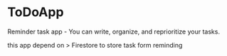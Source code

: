 
# ToDoApp
Reminder task app - You can write, organize, and reprioritize your tasks.

this app depend on > Firestore to store task form reminding
